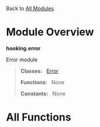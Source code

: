 Back to [All Modules](https://pyrustic.github.io/blob/master/docs/modules/README.md#readme)

# Module Overview

**hooking.error**
 
Error module

> **Classes:** &nbsp; [Error](https://pyrustic.github.io/blob/master/docs/modules/content/hooking.error/content/classes/Error.md#class-error)
>
> **Functions:** &nbsp; None
>
> **Constants:** &nbsp; None

# All Functions



